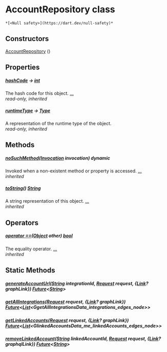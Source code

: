 


# AccountRepository class






    *[<Null safety>](https://dart.dev/null-safety)*






## Constructors

[AccountRepository](../yonomi-sdk/AccountRepository/AccountRepository.md) ()

    


## Properties

##### [hashCode](https://api.flutter.dev/flutter/dart-core/Object/hashCode.html) &#8594; [int](https://api.flutter.dev/flutter/dart-core/int-class.html)



The hash code for this object. [...](https://api.flutter.dev/flutter/dart-core/Object/hashCode.html)  
_read-only, inherited_



##### [runtimeType](https://api.flutter.dev/flutter/dart-core/Object/runtimeType.html) &#8594; [Type](https://api.flutter.dev/flutter/dart-core/Type-class.html)



A representation of the runtime type of the object.   
_read-only, inherited_




## Methods

##### [noSuchMethod](https://api.flutter.dev/flutter/dart-core/Object/noSuchMethod.html)([Invocation](https://api.flutter.dev/flutter/dart-core/Invocation-class.html) invocation) dynamic



Invoked when a non-existent method or property is accessed. [...](https://api.flutter.dev/flutter/dart-core/Object/noSuchMethod.html)  
_inherited_



##### [toString](https://api.flutter.dev/flutter/dart-core/Object/toString.html)() [String](https://api.flutter.dev/flutter/dart-core/String-class.html)



A string representation of this object. [...](https://api.flutter.dev/flutter/dart-core/Object/toString.html)  
_inherited_




## Operators

##### [operator ==](https://api.flutter.dev/flutter/dart-core/Object/operator_equals.html)([Object](https://api.flutter.dev/flutter/dart-core/Object-class.html) other) [bool](https://api.flutter.dev/flutter/dart-core/bool-class.html)



The equality operator. [...](https://api.flutter.dev/flutter/dart-core/Object/operator_equals.html)  
_inherited_





## Static Methods

##### [generateAccountUrl](../yonomi-sdk/AccountRepository/generateAccountUrl.md)([String](https://api.flutter.dev/flutter/dart-core/String-class.html) integrationId, [Request](../yonomi-sdk/Request-class.md) request, {[Link](https://pub.dev/documentation/gql_link/0.4.0/link/Link-class.html)? graphLink}) [Future](https://api.flutter.dev/flutter/dart-async/Future-class.html)&lt;[String](https://api.flutter.dev/flutter/dart-core/String-class.html)>



   




##### [getAllIntegrations](../yonomi-sdk/AccountRepository/getAllIntegrations.md)([Request](../yonomi-sdk/Request-class.md) request, {[Link](https://pub.dev/documentation/gql_link/0.4.0/link/Link-class.html)? graphLink}) [Future](https://api.flutter.dev/flutter/dart-async/Future-class.html)&lt;[List](https://api.flutter.dev/flutter/dart-core/List-class.html)&lt;GgetAllIntegrationsData_integrations_edges_node>>



   




##### [getLinkedAccounts](../yonomi-sdk/AccountRepository/getLinkedAccounts.md)([Request](../yonomi-sdk/Request-class.md) request, {[Link](https://pub.dev/documentation/gql_link/0.4.0/link/Link-class.html)? graphLink}) [Future](https://api.flutter.dev/flutter/dart-async/Future-class.html)&lt;[List](https://api.flutter.dev/flutter/dart-core/List-class.html)&lt;GlinkedAccountsData_me_linkedAccounts_edges_node>>



   




##### [removeLinkedAccount](../yonomi-sdk/AccountRepository/removeLinkedAccount.md)([String](https://api.flutter.dev/flutter/dart-core/String-class.html) linkedAccountId, [Request](../yonomi-sdk/Request-class.md) request, {[Link](https://pub.dev/documentation/gql_link/0.4.0/link/Link-class.html)? graphqlLink}) [Future](https://api.flutter.dev/flutter/dart-async/Future-class.html)&lt;[String](https://api.flutter.dev/flutter/dart-core/String-class.html)>



   










